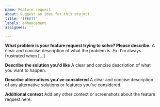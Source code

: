 ```yaml
---
name: Feature request
about: Suggest an idea for this project
title: "[FEAT]"
labels: enhancement
assignees: ''

---
```


**What problem is your feature request trying to solve? Please describe.**
A clear and concise description of what the problem is. Ex. I'm always frustrated when [...]

**Describe the solution you'd like**
A clear and concise description of what you want to happen.

**Describe alternatives you've considered**
A clear and concise description of any alternative solutions or features you've considered.

**Additional context**
Add any other context or screenshots about the feature request here.
